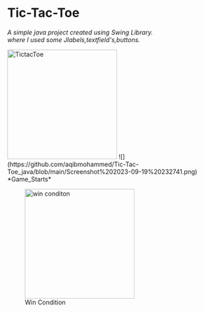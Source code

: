 # Tic-Tac-Toe
*A simple java project created using Swing Library.<br/>
where I used some Jlabels,textfield's,buttons.*


<img src="https://github.com/aqibmohammed/Tic-Tac-Toe_java/blob/main/Screenshot%202023-09-19%20232741.png" alt=TictacToe width="250">
![](https://github.com/aqibmohammed/Tic-Tac-Toe_java/blob/main/Screenshot%202023-09-19%20232741.png)
*Game_Starts*<br/>
<figure class="image">
  <img src="https://github.com/aqibmohammed/Tic-Tac-Toe_java/blob/main/Screenshot%202023-09-19%20232806.png" alt="win conditon" width="250">
  <figcaption>Win Condition</figcaption>
</figure>
<!-- <img src="https://github.com/aqibmohammed/Tic-Tac-Toe_java/blob/main/Screenshot%202023-09-19%20232806.png" alt=wins width="250"> -->

